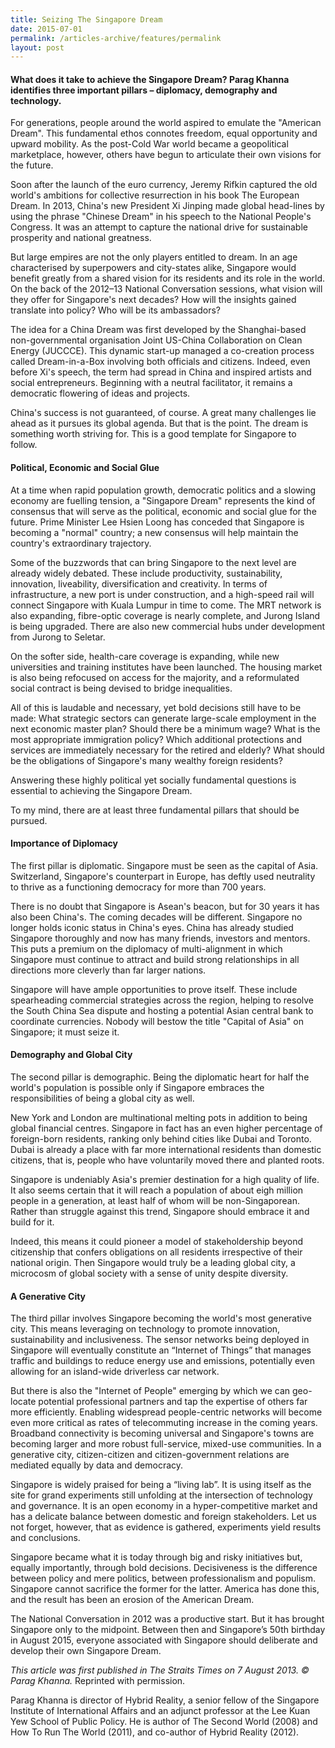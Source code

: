 ```yaml
---
title: Seizing The Singapore Dream
date: 2015-07-01
permalink: /articles-archive/features/permalink
layout: post
---
```

#### **What does it take to achieve the Singapore Dream? Parag Khanna identifies three important pillars – diplomacy, demography and technology.**

For generations, people around the world aspired to emulate the "American Dream". This fundamental ethos connotes freedom, equal opportunity and upward mobility. As the post-Cold War world became a geopolitical marketplace, however, others have begun to articulate their own visions for the future.

Soon after the launch of the euro currency, Jeremy Rifkin captured the old world's ambitions for collective resurrection in his book The European Dream. In 2013, China's new President Xi Jinping made global head-lines by using the phrase "Chinese Dream" in  his  speech  to  the  National  People's Congress. It was an attempt to capture the national drive for sustainable prosperity and national greatness.

But large empires are not the only players entitled to dream. In an age characterised by superpowers and city-states alike, Singapore would benefit greatly from a shared vision  for  its  residents  and  its  role  in  the world. On the back of the 2012–13 National Conversation sessions, what vision will they offer for Singapore's next decades? How will the  insights  gained  translate  into  policy? Who will be its ambassadors? 

The idea for a China Dream was first developed  by  the  Shanghai-based  non-governmental organisation Joint US-China Collaboration on Clean Energy (JUCCCE). This dynamic start-up managed a co-creation process called Dream-in-a-Box involving both officials and citizens. Indeed, even before Xi's speech, the term had spread in China and inspired artists and social entrepreneurs. Beginning with a neutral facilitator, it remains a democratic flowering of ideas and projects. 

China's success is not guaranteed, of course. A great many challenges lie ahead as it pursues its global agenda. But that is the point. The dream is something worth striving  for. This  is  a  good  template  for Singapore to follow.

#### **Political, Economic and Social Glue** 

At  a  time  when  rapid  population  growth, democratic politics and a slowing economy are fuelling tension, a "Singapore Dream" represents the kind of consensus that will serve as the political, economic and social glue  for  the  future.  Prime  Minister  Lee Hsien Loong has conceded that Singapore is  becoming  a  "normal"  country;  a  new consensus will help maintain the country's extraordinary trajectory.

Some of the buzzwords that can bring Singapore to the next level are already widely debated. These include productivity, sustainability, innovation, liveability, diversification and  creativity.  In  terms  of  infrastructure, a  new  port  is  under  construction,  and  a high-speed  rail  will  connect  Singapore with  Kuala  Lumpur  in  time  to  come.  The MRT network is also expanding, fibre-optic coverage  is  nearly  complete,  and  Jurong Island  is  being  upgraded.  There  are  also new commercial hubs under development from Jurong to Seletar.

On the softer side, health-care coverage  is  expanding,  while  new  universities and training institutes have been launched. The housing market is also being refocused on access for the majority, and a reformulated  social  contract  is  being  devised  to bridge inequalities.

All of this is laudable and necessary, yet bold decisions still have to be made: What strategic sectors can generate large-scale employment in the next economic master plan? Should there be a minimum wage? What is the most appropriate immigration policy?  Which  additional  protections  and services are immediately necessary for the retired  and  elderly?  What  should  be  the obligations  of  Singapore's  many  wealthy foreign residents?

Answering  these  highly  political  yet socially fundamental questions is essential to achieving the Singapore Dream.

To my mind, there are at least three fundamental pillars that should be pursued.

#### **Importance of Diplomacy** 

The first pillar is diplomatic. Singapore must be seen as the capital of Asia. Switzerland, Singapore's counterpart in Europe, has deftly used  neutrality to thrive as a functioning democracy for more than 700 years.

There is no doubt that  Singapore is Asean's beacon, but for 30 years it has also been China's. The coming decades will be different. Singapore no longer holds iconic status in China's eyes. China has already studied  Singapore thoroughly and now has many friends, investors and mentors. This puts a premium on the diplomacy of multi-alignment in which Singapore must continue to attract and build strong relationships  in  all  directions more cleverly than far larger nations.

Singapore will have ample opportunities to prove itself. These include spearheading commercial strategies across the region, helping to resolve the South China Sea dispute and hosting a potential Asian central bank to coordinate currencies. Nobody will bestow the title "Capital of Asia" on Singapore; it must seize it.

#### **Demography and Global City**

The second pillar is demographic. Being the diplomatic heart for half the world's population is possible only if Singapore embraces  the responsibilities of being a global city as well.

New York and London are multinational melting  pots  in  addition  to  being  global financial centres. Singapore in fact has an even  higher  percentage  of  foreign-born residents, ranking only behind cities  like Dubai and Toronto. Dubai is already a place with far more international residents than domestic citizens, that is, people who have voluntarily moved there and planted roots.

Singapore is undeniably Asia's premier destination for a high quality of life. It also seems certain that it will reach a population of about  eigh  million people in a generation, at least half of whom will be  non-Singaporean. Rather than struggle against this trend,  Singapore  should embrace it and build for it.

Indeed, this means it could pioneer a model of stakeholdership beyond citizenship that confers obligations on all residents irrespective of their national origin. Then Singapore would truly be a leading global city, a microcosm of global society with a sense of unity despite diversity.

#### **A Generative City**

The third pillar involves Singapore becoming the world's most generative city. This means leveraging on technology to promote innovation, sustainability and inclusiveness. The sensor networks  being deployed in Singapore will eventually constitute an “Internet of Things” that manages traffic and buildings to reduce  energy  use  and emissions, potentially even allowing for an island-wide driverless car network.

But there is also the "Internet of People" emerging by which we can geo-locate potential professional partners and tap the expertise of others far more efficiently. Enabling widespread people-centric networks will become even more critical as rates of telecommuting increase in the coming years. Broadband connectivity is becoming universal and Singapore's towns are becoming larger and more  robust full-service, mixed-use communities. In a generative city, citizen-citizen and citizen-government relations are mediated equally by data and democracy.

Singapore is widely praised for being a  “living lab”.  It is using itself  as the site for grand experiments still unfolding at the intersection of technology and governance. It is an open economy in a hyper-competitive market and has a delicate balance between domestic and foreign stakeholders. Let us not forget, however, that as evidence is gathered, experiments yield results and conclusions.

Singapore became what it is today through big and risky initiatives but, equally importantly, through bold decisions. Decisiveness  is  the  difference  between  policy and mere politics, between professionalism and populism. Singapore cannot sacrifice the former for the latter. America has done this, and the result has been an erosion of the American Dream.

The National Conversation in 2012 was a productive start. But it has brought Singapore only to the midpoint. Between then and Singapore’s 50th birthday in August 2015, everyone associated with Singapore should deliberate and develop their own Singapore Dream.

<i>This article was first published in The Straits Times on 7 August 2013. © Parag Khanna.</i> Reprinted with permission.

Parag Khanna is director of Hybrid Reality, a senior fellow of the Singapore Institute of International Affairs and an adjunct professor at the Lee Kuan Yew School of Public Policy. He is author of The Second World (2008) and How To Run The World (2011), and co-author of Hybrid Reality (2012).